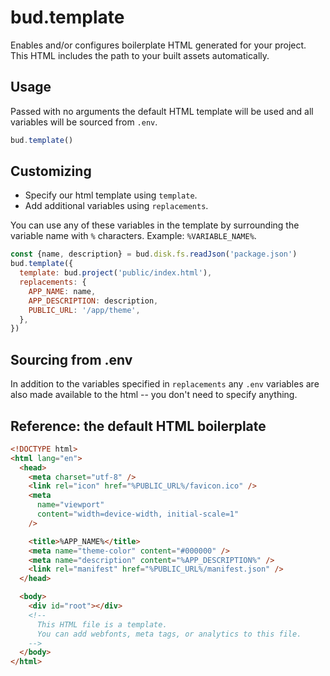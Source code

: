 # bud.template

Enables and/or configures boilerplate HTML generated for your project. This HTML includes the path to your built assets automatically.

## Usage

Passed with no arguments the default HTML template will be used and all variables will be sourced from `.env`.

```js
bud.template()
```

## Customizing

- Specify our html template using `template`.
- Add additional variables using `replacements`.

You can use any of these variables in the template by surrounding the variable name with `%` characters. Example: `%VARIABLE_NAME%`.

```js
const {name, description} = bud.disk.fs.readJson('package.json')
bud.template({
  template: bud.project('public/index.html'),
  replacements: {
    APP_NAME: name,
    APP_DESCRIPTION: description,
    PUBLIC_URL: '/app/theme',
  },
})
```

## Sourcing from .env

In addition to the variables specified in `replacements` any `.env` variables are also made available to the html -- you don't need to specify anything.

## Reference: the default HTML boilerplate

```html
<!DOCTYPE html>
<html lang="en">
  <head>
    <meta charset="utf-8" />
    <link rel="icon" href="%PUBLIC_URL%/favicon.ico" />
    <meta
      name="viewport"
      content="width=device-width, initial-scale=1"
    />

    <title>%APP_NAME%</title>
    <meta name="theme-color" content="#000000" />
    <meta name="description" content="%APP_DESCRIPTION%" />
    <link rel="manifest" href="%PUBLIC_URL%/manifest.json" />
  </head>

  <body>
    <div id="root"></div>
    <!--
      This HTML file is a template.
      You can add webfonts, meta tags, or analytics to this file.
    -->
  </body>
</html>
```
